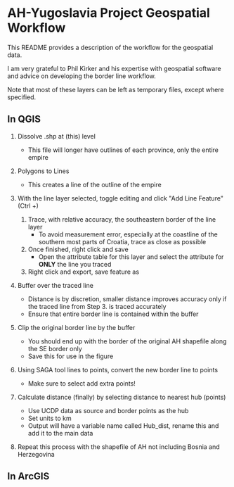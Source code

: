 # AH-Yugoslavia Project Geospatial Workflow

This README provides a description of the workflow for the geospatial data.  

I am very grateful to Phil Kirker and his expertise with geospatial software and advice on developing the border line workflow. 

Note that most of these layers can be left as temporary files, except where specified. 

## In QGIS

1. Dissolve .shp at (this) level
    * This file will longer have outlines of each province, only the entire empire

2. Polygons to Lines 
    * This creates a line of the outline of the empire
 
3. With the line layer selected, toggle editing and click "Add Line Feature" (Ctrl +) 
    1. Trace, with relative accuracy, the southeastern border of the line layer 
        * To avoid measurement error, especially at the coastline of the southern most parts of Croatia, trace as close as possible
    2. Once finished, right click and save 
        * Open the attribute table for this layer and select the attribute for **ONLY** the line you traced
    3. Right click and export, save feature as
4. Buffer over the traced line
    * Distance is by discretion, smaller distance improves accuracy only if the traced line from Step 3. is traced accurately
    * Ensure that entire border line is contained within the buffer
5. Clip the original border line by the buffer
    * You should end up with the border of the original AH shapefile along the SE border only
    * Save this for use in the figure
6. Using SAGA tool lines to points, convert the new border line to points
    * Make sure to select add extra points!
7. Calculate distance (finally) by selecting distance to nearest hub (points)
    * Use UCDP data as source and border points as the hub
    * Set units to km
    * Output will have a variable name called Hub_dist, rename this and add it to the main data
8. Repeat this process with the shapefile of AH not including Bosnia and Herzegovina 


## In ArcGIS 